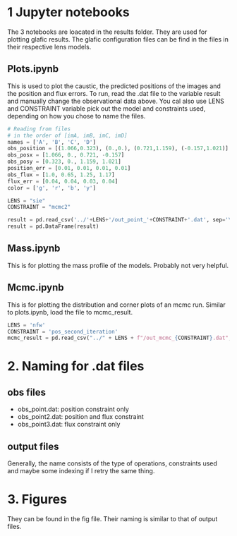 # 1 Jupyter notebooks
The 3 notebooks are loacated in the results folder. They are used for plotting glafic results. The glafic configuration files can be find in the files in their respective lens models. 
## Plots.ipynb
This is used to plot the caustic, the predicted positions of the images and the position and flux errors. To run, read the .dat file to the variable result
and manually change the observational data above. You cal also use LENS and CONSTRAINT variable pick out the model and constraints used, depending on how you chose to name the files.
```python
# Reading from files
# in the order of [imA, imB, imC, imD] 
names = ['A', 'B', 'C', 'D']
obs_position = [(1.066,0.323), (0.,0.), (0.721,1.159), (-0.157,1.021)]
obs_posx = [1.066, 0., 0.721, -0.157]
obs_posy = [0.323, 0., 1.159, 1.021]
position_err = [0.01, 0.01, 0.01, 0.01]
obs_flux = [1.0, 0.65, 1.25, 1.17]
flux_err = [0.04, 0.04, 0.03, 0.04]
color = ['g', 'r', 'b', 'y']

LENS = "sie"
CONSTRAINT = "mcmc2"

result = pd.read_csv('../'+LENS+'/out_point_'+CONSTRAINT+'.dat', sep='\s+', skiprows=1, header=None, names=['pos_x', 'pos_y', 'mag', 'timedelay'])
result = pd.DataFrame(result)
```

## Mass.ipynb
This is for plotting the mass profile of the models. Probably not very helpful.

## Mcmc.ipynb
This is for plotting the distribution and corner plots of an mcmc run. Similar to plots.ipynb, load the file to mcmc_result.
```python
LENS = 'nfw'
CONSTRAINT = 'pos_second_iteration'
mcmc_result = pd.read_csv("../" + LENS + f"/out_mcmc_{CONSTRAINT}.dat", sep='\s+')
```
# 2. Naming for .dat files
## obs files
- obs_point.dat: position constraint only
- obs_point2.dat: position and flux constraint
- obs_point3.dat: flux constraint only

## output files
Generally, the name consists of the type of operations, constraints used and maybe some indexing if I retry the same thing. 

# 3. Figures
They can be found in the fig file. Their naming is similar to that of output files. 
